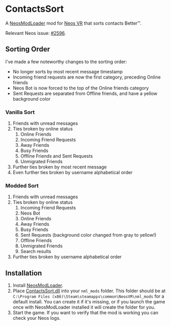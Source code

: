 # ContactsSort

A [NeosModLoader](https://github.com/zkxs/runtime-frooxengine-mods/ModLoader) mod for [Neos VR](https://neos.com/) that sorts contacts Better™.

Relevant Neos issue: [#2596](https://github.com/Neos-Metaverse/NeosPublic/issues/2596).

## Sorting Order
I've made a few noteworthy changes to the sorting order:
- No longer sorts by most recent message timestamp
- Incoming friend requests are now the first category, preceding Online friends
- Neos Bot is now forced to the top of the Online friends category
- Sent Requests are separated from Offline friends, and have a yellow background color

### Vanilla Sort
1. Friends with unread messages
2. Ties broken by online status
   1. Online Friends
   2. Incoming Friend Requests
   3. Away Friends
   4. Busy Friends
   5. Offline Friends and Sent Requests
   6. Unmigrated Friends
3. Further ties broken by most recent message
4. Even further ties broken by username alphabetical order

### Modded Sort
1. Friends with unread messages
2. Ties broken by online status
   1. Incoming Friend Requests
   2. Neos Bot
   3. Online Friends
   4. Away Friends
   5. Busy Friends
   6. Sent Requests (background color changed from gray to yellow!)
   7. Offline Friends
   8. Unmigrated Friends
   9. Search results
3. Further ties broken by username alphabetical order

## Installation
1. Install [NeosModLoader](https://github.com/zkxs/runtime-frooxengine-mods/ModLoader).
2. Place [ContactsSort.dll](https://github.com/zkxs/runtime-frooxengine-mods/ContactsSort/releases/latest/download/ContactsSort.dll) into your `nml_mods` folder. This folder should be at `C:\Program Files (x86)\Steam\steamapps\common\NeosVR\nml_mods` for a default install. You can create it if it's missing, or if you launch the game once with NeosModLoader installed it will create the folder for you.
3. Start the game. If you want to verify that the mod is working you can check your Neos logs.
